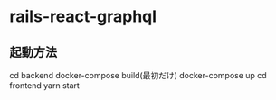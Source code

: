 # rails-react-graphql

## 起動方法

cd backend
docker-compose build(最初だけ)
docker-compose up
cd frontend
yarn start
